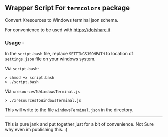 ## Wrapper Script For `termcolors` package

Convert Xresources to Windows terminal json schema.

For convenience to be used with https://dotshare.it

### Usage -

In the `script.bash` file, replace `SETTINGSJSONPATH` to location of `settings.json` file on your windows system.

Via `script.bash`-

```
> chmod +x script.bash
> ./script.bash
```

Via `xresourcesToWindowsTerminal.js`

```
> ./xresourcesToWindowsTerminal.js
```

This will write to the file `windowsTerminal.json` in the directory.

---

This is pure jank and put together just for a bit of convenience. Not Sure why even im publishing this. :)

